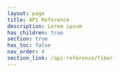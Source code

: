 ```yaml
---
layout: page
title: API Reference
description: Lorem ipsum
has_children: true
section: true
has_toc: false
nav_order: 4
section_link: /api-reference/fiber
---
```

